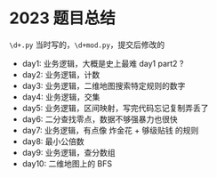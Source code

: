 # 2023 题目总结

`\d+.py` 当时写的，`\d+mod.py`，提交后修改的

- day1: 业务逻辑，大概是史上最难 day1 part2 ?
- day2: 业务逻辑，计数
- day3: 业务逻辑，二维地图搜索特定规则的数字
- day4: 业务逻辑，交集
- day5: 业务逻辑，区间映射，写完代码忘记复制弄丢了
- day6: 二分查找零点，数据不够强暴力也很快
- day7: 业务逻辑，有点像 炸金花 + 够级贴钱 的规则
- day8: 最小公倍数
- day9: 业务逻辑，查分数组
- day10: 二维地图上的 BFS
